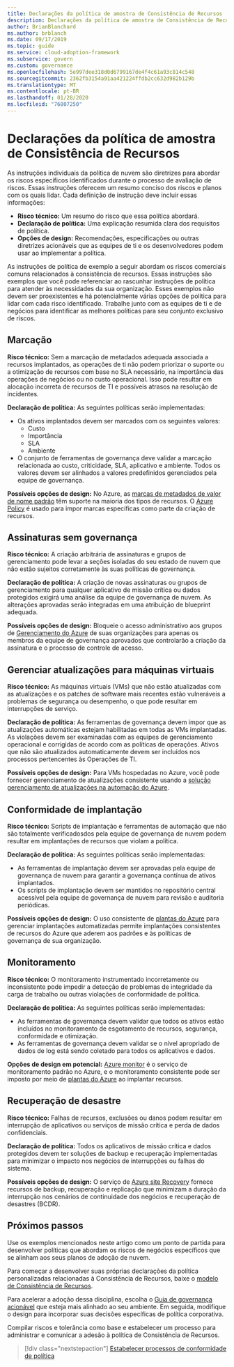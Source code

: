 ```yaml
---
title: Declarações da política de amostra de Consistência de Recursos
description: Declarações da política de amostra de Consistência de Recursos
author: BrianBlanchard
ms.author: brblanch
ms.date: 09/17/2019
ms.topic: guide
ms.service: cloud-adoption-framework
ms.subservice: govern
ms.custom: governance
ms.openlocfilehash: 5e997dee318d0d6799167de4f4c61a93c814c548
ms.sourcegitcommit: 2362fb3154a91aa421224ffdb2cc632d982b129b
ms.translationtype: MT
ms.contentlocale: pt-BR
ms.lasthandoff: 01/28/2020
ms.locfileid: "76807250"
---
```

# <a name="resource-consistency-sample-policy-statements"></a>Declarações da política de amostra de Consistência de Recursos

As instruções individuais da política de nuvem são diretrizes para abordar os riscos específicos identificados durante o processo de avaliação de riscos. Essas instruções oferecem um resumo conciso dos riscos e planos com os quais lidar. Cada definição de instrução deve incluir essas informações:

- **Risco técnico:** Um resumo do risco que essa política abordará.
- **Declaração de política:** Uma explicação resumida clara dos requisitos de política.
- **Opções de design:** Recomendações, especificações ou outras diretrizes acionáveis que as equipes de ti e os desenvolvedores podem usar ao implementar a política.

As instruções de política de exemplo a seguir abordam os riscos comerciais comuns relacionados à consistência de recursos. Essas instruções são exemplos que você pode referenciar ao rascunhar instruções de política para atender às necessidades da sua organização. Esses exemplos não devem ser proexistentes e há potencialmente várias opções de política para lidar com cada risco identificado. Trabalhe junto com as equipes de ti e de negócios para identificar as melhores políticas para seu conjunto exclusivo de riscos.

## <a name="tagging"></a>Marcação

**Risco técnico:** Sem a marcação de metadados adequada associada a recursos implantados, as operações de ti não podem priorizar o suporte ou a otimização de recursos com base no SLA necessário, na importância das operações de negócios ou no custo operacional. Isso pode resultar em alocação incorreta de recursos de TI e possíveis atrasos na resolução de incidentes.

**Declaração de política:** As seguintes políticas serão implementadas:

- Os ativos implantados devem ser marcados com os seguintes valores:
  - Custo
  - Importância
  - SLA
  - Ambiente
- O conjunto de ferramentas de governança deve validar a marcação relacionada ao custo, criticidade, SLA, aplicativo e ambiente. Todos os valores devem ser alinhados a valores predefinidos gerenciados pela equipe de governança.

**Possíveis opções de design:** No Azure, as [marcas de metadados de valor de nome padrão](https://docs.microsoft.com/azure/azure-resource-manager/resource-group-using-tags) têm suporte na maioria dos tipos de recursos. O [Azure Policy](https://docs.microsoft.com/azure/governance/policy/overview) é usado para impor marcas específicas como parte da criação de recursos.

## <a name="ungoverned-subscriptions"></a>Assinaturas sem governança

**Risco técnico:** A criação arbitrária de assinaturas e grupos de gerenciamento pode levar a seções isoladas do seu estado de nuvem que não estão sujeitos corretamente às suas políticas de governança.

**Declaração de política:** A criação de novas assinaturas ou grupos de gerenciamento para qualquer aplicativo de missão crítica ou dados protegidos exigirá uma análise da equipe de governança de nuvem. As alterações aprovadas serão integradas em uma atribuição de blueprint adequada.

**Possíveis opções de design:** Bloqueie o acesso administrativo aos grupos de [Gerenciamento do Azure](https://docs.microsoft.com/azure/governance/management-groups) de suas organizações para apenas os membros da equipe de governança aprovados que controlarão a criação da assinatura e o processo de controle de acesso.

## <a name="manage-updates-to-virtual-machines"></a>Gerenciar atualizações para máquinas virtuais

**Risco técnico:** As máquinas virtuais (VMs) que não estão atualizadas com as atualizações e os patches de software mais recentes estão vulneráveis a problemas de segurança ou desempenho, o que pode resultar em interrupções de serviço.

**Declaração de política:** As ferramentas de governança devem impor que as atualizações automáticas estejam habilitadas em todas as VMs implantadas. As violações devem ser examinadas com as equipes de gerenciamento operacional e corrigidas de acordo com as políticas de operações. Ativos que não são atualizados automaticamente devem ser incluídos nos processos pertencentes às Operações de TI.

**Possíveis opções de design:** Para VMs hospedadas no Azure, você pode fornecer gerenciamento de atualizações consistente usando a [solução gerenciamento de atualizações na automação do Azure](https://docs.microsoft.com/azure/automation/automation-update-management).

## <a name="deployment-compliance"></a>Conformidade de implantação

**Risco técnico:** Scripts de implantação e ferramentas de automação que não são totalmente verificadosdos pela equipe de governança de nuvem podem resultar em implantações de recursos que violam a política.

**Declaração de política:** As seguintes políticas serão implementadas:

- As ferramentas de implantação devem ser aprovadas pela equipe de governança de nuvem para garantir a governança contínua de ativos implantados.
- Os scripts de implantação devem ser mantidos no repositório central acessível pela equipe de governança de nuvem para revisão e auditoria periódicas.

**Possíveis opções de design:** O uso consistente de [plantas do Azure](https://docs.microsoft.com/azure/governance/blueprints) para gerenciar implantações automatizadas permite implantações consistentes de recursos do Azure que aderem aos padrões e às políticas de governança de sua organização.

## <a name="monitoring"></a>Monitoramento

**Risco técnico:** O monitoramento instrumentado incorretamente ou inconsistente pode impedir a detecção de problemas de integridade da carga de trabalho ou outras violações de conformidade de política.

**Declaração de política:** As seguintes políticas serão implementadas:

- As ferramentas de governança devem validar que todos os ativos estão incluídos no monitoramento de esgotamento de recursos, segurança, conformidade e otimização.
- As ferramentas de governança devem validar se o nível apropriado de dados de log está sendo coletado para todos os aplicativos e dados.

**Opções de design em potencial:** [Azure monitor](https://docs.microsoft.com/azure/azure-monitor/overview) é o serviço de monitoramento padrão no Azure, e o monitoramento consistente pode ser imposto por meio de [plantas do Azure](https://docs.microsoft.com/azure/governance/blueprints) ao implantar recursos.

## <a name="disaster-recovery"></a>Recuperação de desastre

**Risco técnico:** Falhas de recursos, exclusões ou danos podem resultar em interrupção de aplicativos ou serviços de missão crítica e perda de dados confidenciais.

**Declaração de política:** Todos os aplicativos de missão crítica e dados protegidos devem ter soluções de backup e recuperação implementadas para minimizar o impacto nos negócios de interrupções ou falhas do sistema.

**Possíveis opções de design:** O serviço de [Azure site Recovery](https://docs.microsoft.com/azure/site-recovery/site-recovery-overview) fornece recursos de backup, recuperação e replicação que minimizam a duração da interrupção nos cenários de continuidade dos negócios e recuperação de desastres (BCDR).

## <a name="next-steps"></a>Próximos passos

Use os exemplos mencionados neste artigo como um ponto de partida para desenvolver políticas que abordam os riscos de negócios específicos que se alinham aos seus planos de adoção de nuvem.

Para começar a desenvolver suas próprias declarações da política personalizadas relacionadas à Consistência de Recursos, baixe o [modelo de Consistência de Recursos](./template.md).

Para acelerar a adoção dessa disciplina, escolha o [Guia de governança acionável](../guides/index.md) que esteja mais alinhado ao seu ambiente. Em seguida, modifique o design para incorporar suas decisões específicas de política corporativa.

Compilar riscos e tolerância como base e estabelecer um processo para administrar e comunicar a adesão à política de Consistência de Recursos.

> [!div class="nextstepaction"]
> [Estabelecer processos de conformidade de política](./compliance-processes.md)

